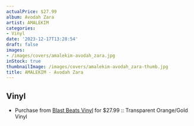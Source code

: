 ```yaml
---
actualPrice: $27.99
album: Avodah Zara
artist: AMALEKIM
categories:
- Vinyl
date: '2023-12-17T13:28:54'
draft: false
images:
- /images/covers/amalekim-avodah_zara.jpg
inStock: true
thumbnailImage: /images/covers/amalekim-avodah_zara-thumb.jpg
title: AMALEKIM - Avodah Zara
---
```


## Vinyl
* Purchase from [Blast Beats Vinyl](https://blastbeatsvinyl.com/products/amalekim-avodah-zara-transparent-orange-gold-vinyl) for $27.99 :: Transparent Orange/Gold Vinyl
